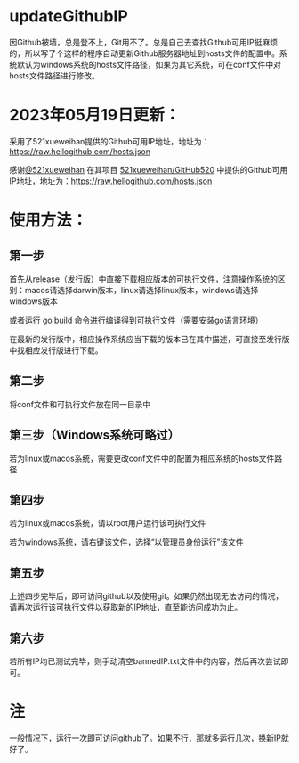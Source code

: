 # updateGithubIP
因Github被墙，总是登不上，Git用不了。总是自己去查找Github可用IP挺麻烦的，所以写了个这样的程序自动更新Github服务器地址到hosts文件的配置中。系统默认为windows系统的hosts文件路径，如果为其它系统，可在conf文件中对hosts文件路径进行修改。

# 2023年05月19日更新：
采用了521xueweihan提供的Github可用IP地址，地址为：https://raw.hellogithub.com/hosts.json

感谢[@521xueweihan](https://github.com/521xueweihan) 在其项目 [521xueweihan/GitHub520](https://github.com/521xueweihan/GitHub520) 中提供的Github可用IP地址，地址为：https://raw.hellogithub.com/hosts.json
# 使用方法：
## 第一步
首先从release（发行版）中直接下载相应版本的可执行文件，注意操作系统的区别：macos请选择darwin版本，linux请选择linux版本，windows请选择windows版本

或者运行 go build 命令进行编译得到可执行文件（需要安装go语言环境）

在最新的发行版中，相应操作系统应当下载的版本已在其中描述，可直接至发行版中找相应发行版进行下载。
## 第二步
将conf文件和可执行文件放在同一目录中
## 第三步（Windows系统可略过）
若为linux或macos系统，需要更改conf文件中的配置为相应系统的hosts文件路径
## 第四步
若为linux或macos系统，请以root用户运行该可执行文件

若为windows系统，请右键该文件，选择“以管理员身份运行”该文件
## 第五步
上述四步完毕后，即可访问github以及使用git。如果仍然出现无法访问的情况，请再次运行该可执行文件以获取新的IP地址，直至能访问成功为止。

## 第六步
若所有IP均已测试完毕，则手动清空bannedIP.txt文件中的内容，然后再次尝试即可。

# 注
一般情况下，运行一次即可访问github了。如果不行，那就多运行几次，换新IP就好了。
